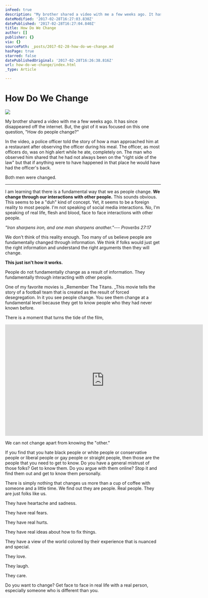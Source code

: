 ```yaml
---
inFeed: true
description: "My brother shared a video with me a few weeks ago. It has since disappeared off the internet. But, the gist of it was focused on this one question, “How do people\_change?”"
dateModified: '2017-02-28T16:27:03.830Z'
datePublished: '2017-02-28T16:27:04.840Z'
title: How Do We Change
author: []
publisher: {}
via: {}
sourcePath: _posts/2017-02-28-how-do-we-change.md
hasPage: true
starred: false
datePublishedOriginal: '2017-02-28T16:26:38.816Z'
url: how-do-we-change/index.html
_type: Article

---
```

# How Do We Change
![](https://the-grid-user-content.s3-us-west-2.amazonaws.com/c3c58692-ae36-46be-a3db-3b78a1247365.jpg)

My brother shared a video with me a few weeks ago. It has since disappeared off the internet. But, the gist of it was focused on this one question, "How do people change?"

In the video, a police officer told the story of how a man approached him at a restaurant after observing the officer during his meal. The officer, as most officers do, was on high alert while he ate, completely on. The man who observed him shared that he had not always been on the "right side of the law" but that if anything were to have happened in that place he would have had the officer's back.

Both men were changed.

---

I am learning that there is a fundamental way that we as people change. **We change through our interactions with other people.** This sounds obvious. This seems to be a "duh" kind of concept. Yet, it seems to be a foreign reality to most people. I'm not speaking of social media interactions. No, I'm speaking of real life, flesh and blood, face to face interactions with other people.

_"Iron sharpens iron, and one man sharpens another."--- Proverbs 27:17_

We don't think of this reality enough. Too many of us believe people are fundamentally changed through information. We think if folks would just get the right information and understand the right arguments then they will change.

**This just isn't how it works.**

People do not fundamentally change as a result of information. They fundamentally through interacting with other people.

One of my favorite movies is _Remember The Titans. _This movie tells the story of a football team that is created as the result of forced desegregation. In it you see people change. You see them change at a fundamental level because they get to know people who they had never known before.

There is a moment that turns the tide of the film,

<iframe src="https://cdn.embedly.com/widgets/media.html?src=https%3A%2F%2Fwww.youtube.com%2Fembed%2FuiqdA1B3_Nc%3Ffeature%3Doembed&amp;url=http%3A%2F%2Fwww.youtube.com%2Fwatch%3Fv%3DuiqdA1B3_Nc&amp;image=https%3A%2F%2Fi.ytimg.com%2Fvi%2FuiqdA1B3_Nc%2Fhqdefault.jpg&amp;key=b7d04c9b404c499eba89ee7072e1c4f7&amp;type=text%2Fhtml&amp;schema=youtube" width="640" height="360" scrolling="no" frameborder="0" allowfullscreen="" style=""></iframe>

We can not change apart from knowing the "other."

If you find that you hate black people or white people or conservative people or liberal people or gay people or straight people, then those are the people that you need to get to know. Do you have a general mistrust of those folks? Get to know them. Do you argue with them online? Stop it and find them out and get to know them personally.

There is simply nothing that changes us more than a cup of coffee with someone and a little time. We find out they are people. Real people. They are just folks like us.

They have heartache and sadness.

They have real fears.

They have real hurts.

They have real ideas about how to fix things.

They have a view of the world colored by their experience that is nuanced and special.

They love.

They laugh.

They care.

Do you want to change? Get face to face in real life with a real person, especially someone who is different than you.